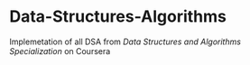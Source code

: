 # Data-Structures-Algorithms
Implemetation of all DSA from *Data Structures and Algorithms Specialization* on Coursera
